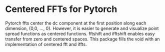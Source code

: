 # Centered FFTs for Pytorch

Pytorch ffts center the dc component at the first position along each dimension, (0,0, ..., 0). However, it is easier to generate and visualize point spread functions as centered functions. fftshift and ifftshift enables easy transfer from zero and centered spaces. This package fills the void with an implementation of centered fft and iffts.
